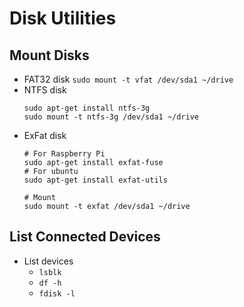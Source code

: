 # Disk Utilities

## Mount Disks
- FAT32 disk
    `sudo mount -t vfat /dev/sda1 ~/drive`
- NTFS disk
    ```
    sudo apt-get install ntfs-3g
    sudo mount -t ntfs-3g /dev/sda1 ~/drive
    ```
- ExFat disk
    ```
    # For Raspberry Pi
    sudo apt-get install exfat-fuse
    # For ubuntu
    sudo apt-get install exfat-utils

    # Mount
    sudo mount -t exfat /dev/sda1 ~/drive
    ```

## List Connected Devices
- List devices
    - `lsblk`
    - `df -h`
    - `fdisk -l`
